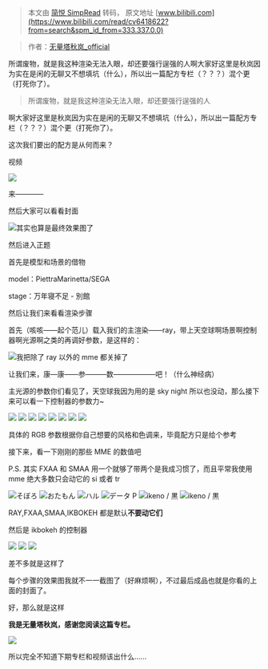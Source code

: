 > 本文由 [简悦 SimpRead](http://ksria.com/simpread/) 转码， 原文地址 [www.bilibili.com](https://www.bilibili.com/read/cv6418622?from=search&spm_id_from=333.337.0.0)

> 作者：[无量塔秋岚_official](https://space.bilibili.com/82237070)

 所谓废物，就是我这种渲染无法入眼，却还要强行逞强的人啊大家好这里是秋岚因为实在是闲的无聊又不想填坑（什么），所以出一篇配方专栏（？？？）混个更（打死你了）。

> 所谓废物，就是我这种渲染无法入眼，却还要强行逞强的人  

啊大家好这里是秋岚因为实在是闲的无聊又不想填坑（什么），所以出一篇配方专栏（？？？）混个更（打死你了）。

这次我们要出的配方是从何而来？

视频

![](http://i0.hdslb.com/bfs/article/card/1-1card200907677_web.png)

来————  

然后大家可以看看封面

![](http://i0.hdslb.com/bfs/article/watermark/38355cc97a1b02254b321a0923e7bf0206cddd9b.png@942w_498h_progressive.webp)其实也算是最终效果图了

然后进入正题

首先是模型和场景的借物

model：PiettraMarinetta/SEGA

stage：万年寝不足 - 別館

然后让我们来看看渲染步骤

首先（咳咳——起个范儿）载入我们的主渲染——ray，带上天空球啊场景啊控制器啊光源啊之类的再调好参数，是这样的：

![](http://i0.hdslb.com/bfs/article/9b8348f6910a45d50a5276c6e750859ac2f3d6ec.png@942w_506h_progressive.webp)我把除了 ray 以外的 mme 都关掉了

让我们来，康—康——参———数——————吧！（什么神经病）

主光源的参数你们看见了，天空球我因为用的是 sky night 所以也没动，那么接下来可以看一下控制器的参数力~

![](http://i0.hdslb.com/bfs/article/558b076013dfc728f0ee864f6a462c98f994b1d9.png@254w_126h_progressive.webp) ![](http://i0.hdslb.com/bfs/article/24e89d019a832c51ea69359df4e5354299821aab.png@263w_135h_progressive.webp) ![](http://i0.hdslb.com/bfs/article/7bd82ad824bdb25e8a42609a69cd96c8347b69f2.png@266w_140h_progressive.webp) ![](http://i0.hdslb.com/bfs/article/93a34fbcf0acabe6ef6adc4d765386c4a76b1e81.png@248w_128h_progressive.webp) ![](http://i0.hdslb.com/bfs/article/ab032d2bb7bd515101da9107d5e3b02e636e5e0c.png@252w_132h_progressive.webp) ![](http://i0.hdslb.com/bfs/article/39bbb52cc70f7dd76ea81d549ee1a06bc6a2f32e.png@258w_128h_progressive.webp) ![](http://i0.hdslb.com/bfs/article/fb8a78c514da8009aabd45dfcf38de41e3248339.png@260w_140h_progressive.webp) ![](http://i0.hdslb.com/bfs/article/e27c139bb4e0e74bbe22f60c766fc014c481d9db.png@254w_138h_progressive.webp)

具体的 RGB 参数根据你自己想要的风格和色调来，毕竟配方只是给个参考

接下来，看一下刚刚的那些 MME 的数值吧

P.S. 其实 FXAA 和 SMAA 用一个就够了带两个是我成习惯了，而且平常我使用 mme 绝大多数只会动它的 si 或者 tr

![](http://i0.hdslb.com/bfs/article/6538d96a420002f2b62a1736b769a4c33fdcc389.png@363w_299h_progressive.webp)そぼろ ![](http://i0.hdslb.com/bfs/article/8e2d564bf4a3b18a7f70096bae4f5704ca5e0125.png@374w_299h_progressive.webp)おたもん ![](http://i0.hdslb.com/bfs/article/9e18a43a9288364ae0ff5f7123e4683947d31798.png@371w_294h_progressive.webp)ハル ![](http://i0.hdslb.com/bfs/article/54c06c8b3e37f36b1147257dacc944daae992e44.png@372w_294h_progressive.webp)データ P ![](http://i0.hdslb.com/bfs/article/5a421dec028039941ef18b18ff8342157d277015.png@374w_302h_progressive.webp)ikeno / 黒 ![](http://i0.hdslb.com/bfs/article/0761bac2845d56b5a2bebb211a35b109d9ec8adf.png@369w_297h_progressive.webp)ikeno / 黒

RAY,FXAA,SMAA,IKBOKEH 都是默认**不要动它们**

然后是 ikbokeh 的控制器

![](http://i0.hdslb.com/bfs/article/eebf3e82cb31bf6b9ce902b0606dab7f1861fdc7.png@248w_144h_progressive.webp) ![](http://i0.hdslb.com/bfs/article/34214b43a3e215cdcd846704cc4ce69809a12490.png@260w_152h_progressive.webp) ![](http://i0.hdslb.com/bfs/article/3fc56c1b8b804da6eaee9ba73ffa1e3611e77738.png@257w_152h_progressive.webp)

差不多就是这样了

每个步骤的效果图我就不一一截图了（好麻烦啊），不过最后成品也就是你看的上面的封面了。  

好，那么就是这样

**我是无量塔秋岚，感谢您阅读这篇专栏。**  

![](http://i0.hdslb.com/bfs/article/02db465212d3c374a43c60fa2625cc1caeaab796.png)

所以完全不知道下期专栏和视频该出什么......
